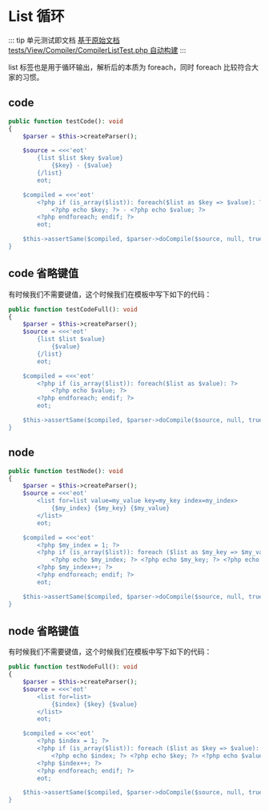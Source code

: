# List 循环

::: tip 单元测试即文档
[基于原始文档 tests/View/Compiler/CompilerListTest.php 自动构建](https://github.com/hunzhiwange/framework/blob/master/tests/View/Compiler/CompilerListTest.php)
:::
    
list 标签也是用于循环输出，解析后的本质为 foreach，同时 foreach 比较符合大家的习惯。

## code

``` php
public function testCode(): void
{
    $parser = $this->createParser();

    $source = <<<'eot'
        {list $list $key $value}
            {$key} - {$value}
        {/list}
        eot;

    $compiled = <<<'eot'
        <?php if (is_array($list)): foreach($list as $key => $value): ?>
            <?php echo $key; ?> - <?php echo $value; ?>
        <?php endforeach; endif; ?>
        eot;

    $this->assertSame($compiled, $parser->doCompile($source, null, true));
}
```
    
## code 省略键值

有时候我们不需要键值，这个时候我们在模板中写下如下的代码：

``` php
public function testCodeFull(): void
{
    $parser = $this->createParser();
    $source = <<<'eot'
        {list $list $value}
            {$value}
        {/list}
        eot;

    $compiled = <<<'eot'
        <?php if (is_array($list)): foreach($list as $value): ?>
            <?php echo $value; ?>
        <?php endforeach; endif; ?>
        eot;

    $this->assertSame($compiled, $parser->doCompile($source, null, true));
}
```
    
## node

``` php
public function testNode(): void
{
    $parser = $this->createParser();
    $source = <<<'eot'
        <list for=list value=my_value key=my_key index=my_index>
            {$my_index} {$my_key} {$my_value}
        </list>
        eot;

    $compiled = <<<'eot'
        <?php $my_index = 1; ?>
        <?php if (is_array($list)): foreach ($list as $my_key => $my_value): ?>
            <?php echo $my_index; ?> <?php echo $my_key; ?> <?php echo $my_value; ?>
        <?php $my_index++; ?>
        <?php endforeach; endif; ?>
        eot;

    $this->assertSame($compiled, $parser->doCompile($source, null, true));
}
```
    
## node 省略键值

有时候我们不需要键值，这个时候我们在模板中写下如下的代码：

``` php
public function testNodeFull(): void
{
    $parser = $this->createParser();
    $source = <<<'eot'
        <list for=list>
            {$index} {$key} {$value}
        </list>
        eot;

    $compiled = <<<'eot'
        <?php $index = 1; ?>
        <?php if (is_array($list)): foreach ($list as $key => $value): ?>
            <?php echo $index; ?> <?php echo $key; ?> <?php echo $value; ?>
        <?php $index++; ?>
        <?php endforeach; endif; ?>
        eot;

    $this->assertSame($compiled, $parser->doCompile($source, null, true));
}
```